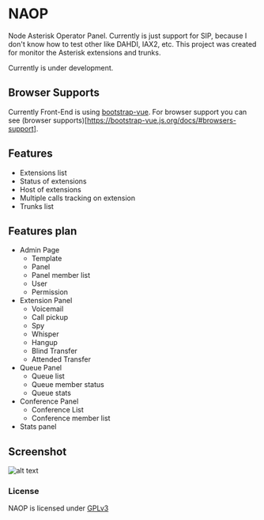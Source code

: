 # NAOP
Node Asterisk Operator Panel. Currently is just support for SIP, because I don't know
how to test other like DAHDI, IAX2, etc. This project was created for monitor the Asterisk
extensions and trunks.

Currently is under development.

## Browser Supports
Currently Front-End is using [bootstrap-vue](https://bootstrap-vue.js.org). For browser support you can see
(browser supports)[https://bootstrap-vue.js.org/docs/#browsers-support].

## Features
* Extensions list
* Status of extensions
* Host of extensions
* Multiple calls tracking on extension
* Trunks list

## Features plan
* Admin Page
  * Template
  * Panel
  * Panel member list
  * User
  * Permission
* Extension Panel
  * Voicemail
  * Call pickup
  * Spy
  * Whisper
  * Hangup
  * Blind Transfer
  * Attended Transfer
* Queue Panel
  * Queue list
  * Queue member status
  * Queue stats
* Conference Panel
  * Conference List
  * Conference member list
* Stats panel

## Screenshot
![alt text](https://raw.githubusercontent.com/yusrilhs/naop/master/ss.gif)

### License
NAOP is licensed under [GPLv3](https://www.gnu.org/licenses/gpl-3.0.html)
